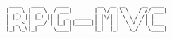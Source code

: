      ____   ____    ____         __  __ __     __ ____ 
    |  _ \ |  _ \  / ___|       |  \/  |\ \   / // ___|
    | |_) || |_) || |  _  _____ | |\/| | \ \ / /| |    
    |  _ < |  __/ | |_| ||_____|| |  | |  \ V / | |___ 
    |_| \_\|_|     \____|       |_|  |_|   \_/   \____|